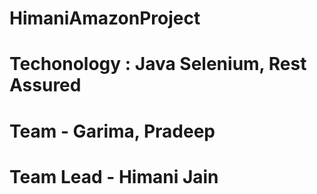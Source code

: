 # HimaniAmazonProject
# Techonology : Java Selenium, Rest Assured
# Team - Garima, Pradeep
# Team Lead - Himani Jain
